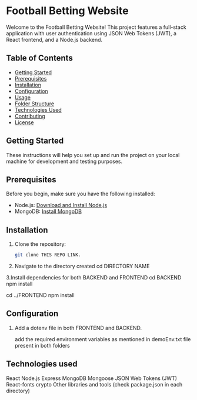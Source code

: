 # Football Betting Website

Welcome to the Football Betting Website! This project features a full-stack application with user authentication using JSON Web Tokens (JWT), a React frontend, and a Node.js backend.

## Table of Contents
- [Getting Started](#getting-started)
- [Prerequisites](#prerequisites)
- [Installation](#installation)
- [Configuration](#configuration)
- [Usage](#usage)
- [Folder Structure](#folder-structure)
- [Technologies Used](#technologies-used)
- [Contributing](#contributing)
- [License](#license)

## Getting Started

These instructions will help you set up and run the project on your local machine for development and testing purposes.

## Prerequisites

Before you begin, make sure you have the following installed:

- Node.js: [Download and Install Node.js](https://nodejs.org/)
- MongoDB: [Install MongoDB](https://docs.mongodb.com/manual/installation/)

## Installation

1. Clone the repository:

   ```bash
   git clone THIS REPO LINK.
   
2. Navigate to the directory created
   cd DIRECTORY NAME
   
3.Install dependencies for both BACKEND and FRONTEND
   cd BACKEND
   npm install
    
   cd ../FRONTEND
   npm install



## Configuration

 1. Add a dotenv file in both FRONTEND and BACKEND.

    add the required environment variables as mentioned in demoEnv.txt file present in both folders

## Technologies used

  React
  Node.js
  Express
  MongoDB
  Mongoose
  JSON Web Tokens (JWT)
  React-fonts
  crypto 
  Other libraries and tools (check package.json in each directory)





